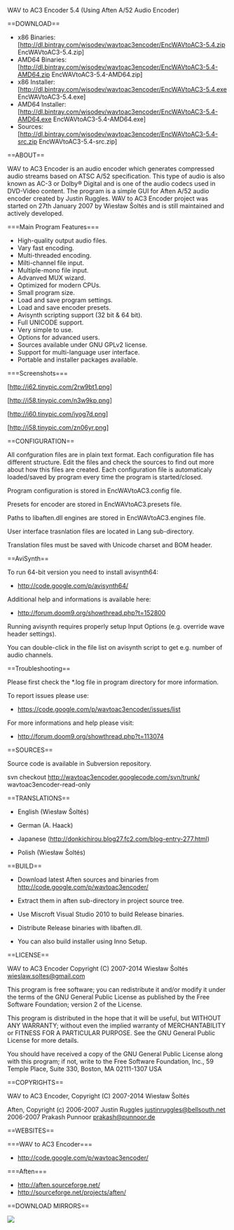 WAV to AC3 Encoder 5.4 (Using Aften A/52 Audio Encoder)

==DOWNLOAD==

  * x86 Binaries: [http://dl.bintray.com/wisodev/wavtoac3encoder/EncWAVtoAC3-5.4.zip EncWAVtoAC3-5.4.zip]
  * AMD64 Binaries: [http://dl.bintray.com/wisodev/wavtoac3encoder/EncWAVtoAC3-5.4-AMD64.zip EncWAVtoAC3-5.4-AMD64.zip]
  * x86 Installer: [http://dl.bintray.com/wisodev/wavtoac3encoder/EncWAVtoAC3-5.4.exe EncWAVtoAC3-5.4.exe]
  * AMD64 Installer: [http://dl.bintray.com/wisodev/wavtoac3encoder/EncWAVtoAC3-5.4-AMD64.exe EncWAVtoAC3-5.4-AMD64.exe]
  * Sources: [http://dl.bintray.com/wisodev/wavtoac3encoder/EncWAVtoAC3-5.4-src.zip EncWAVtoAC3-5.4-src.zip]

==ABOUT==

WAV to AC3 Encoder is an audio encoder which generates compressed 
audio streams based on ATSC A/52 specification. This type of audio 
is also known as AC-3 or Dolby® Digital and is one of the audio codecs 
used in DVD-Video content. The program is a simple GUI for Aften A/52 
audio encoder  created by Justin Ruggles. WAV to AC3 Encoder 
project was started on 27th January 2007 by Wiesław Šoltés and is still
maintained and actively developed.

===Main Program Features===

  * High-quality output audio files.
  * Vary fast encoding.
  * Multi-threaded encoding.
  * Milti-channel file input.
  * Multiple-mono file input.
  * Advanved MUX wizard.
  * Optimized for modern CPUs.
  * Small program size.
  * Load and save program settings.
  * Load and save encoder presets.
  * Avisynth scripting support (32 bit & 64 bit).
  * Full UNICODE support.
  * Very simple to use.
  * Options for advanced users.
  * Sources available under GNU GPLv2 license.
  * Support for multi-language user interface.
  * Portable and installer packages available.

===Screenshots===

[http://i62.tinypic.com/2rw9bt1.png]

[http://i58.tinypic.com/n3w9kp.png]

[http://i60.tinypic.com/iyog7d.png]

[http://i58.tinypic.com/zn06yr.png]

==CONFIGURATION==

All confguration files are in plain text format. Each configuration file 
has different structure. Edit the files and check the sources to find 
out more about how this files are created. Each configuration file is 
automaticaly loaded/saved by program every time the program is started/closed.

Program configuration is stored in EncWAVtoAC3.config file.

Presets for encoder are stored in EncWAVtoAC3.presets file.

Paths to libaften.dll engines are stored in EncWAVtoAC3.engines file.

User interface trasnlation files are located in Lang sub-directory.

Translation files must be saved with Unicode charset and BOM header.

==AviSynth==

To run 64-bit version you need to install avisynth64:
  * http://code.google.com/p/avisynth64/

Additional help and informations is available here: 
  * http://forum.doom9.org/showthread.php?t=152800

Running avisynth requires properly setup  Input Options (e.g. override wave header settings).

You can double-click in the file list on avisynth script to get e.g. number of audio channels.

==Troubleshooting==

Please first check the *.log file in program directory for more information.

To report issues please use: 
  * https://code.google.com/p/wavtoac3encoder/issues/list

For more informations and help please visit:
  * http://forum.doom9.org/showthread.php?t=113074

==SOURCES==

Source code is available in Subversion repository.

svn checkout http://wavtoac3encoder.googlecode.com/svn/trunk/ wavtoac3encoder-read-only

==TRANSLATIONS==

  * English (Wiesław Šoltés)

  * German (A. Haack)

  * Japanese (http://donkichirou.blog27.fc2.com/blog-entry-277.html)

  * Polish (Wiesław Šoltés)

==BUILD==

  * Download latest Aften sources and binaries from http://code.google.com/p/wavtoac3encoder/

  * Extract them in aften sub-directory in project source tree.

  * Use Miscroft Visual Studio 2010 to build Release binaries.

  * Distribute Release binaries with libaften.dll.

  * You can also build installer using Inno Setup.

==LICENSE==

WAV to AC3 Encoder
Copyright (C) 2007-2014 Wiesław Šoltés <wieslaw.soltes@gmail.com>

This program is free software; you can redistribute it and/or modify
it under the terms of the GNU General Public License as published by
the Free Software Foundation; version 2 of the License.

This program is distributed in the hope that it will be useful,
but WITHOUT ANY WARRANTY; without even the implied warranty of
MERCHANTABILITY or FITNESS FOR A PARTICULAR PURPOSE.  See the
GNU General Public License for more details.

You should have received a copy of the GNU General Public License
along with this program; if not, write to the Free Software
Foundation, Inc., 59 Temple Place, Suite 330, Boston, MA  02111-1307  USA

==COPYRIGHTS==

WAV to AC3 Encoder, Copyright (C) 2007-2014 Wiesław Šoltés

Aften, Copyright (c) 2006-2007 Justin Ruggles <justinruggles@bellsouth.net>
                     2006-2007 Prakash Punnoor <prakash@punnoor.de>

==WEBSITES==

===WAV to AC3 Encoder===

  * http://code.google.com/p/wavtoac3encoder/

===Aften===

  * http://aften.sourceforge.net/
  * http://sourceforge.net/projects/aften/

==DOWNLOAD MIRRORS==

<a href="http://www.softpedia.com/get/Multimedia/Audio/Audio-CD-Rippers-Encoders/WAV-to-AC3-Encoder.shtml"><img border="0" src="http://www.softpedia.com/images/softpedia_download_small.gif"/></a>
